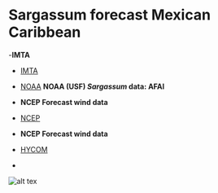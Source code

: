 # Sargassum forecast Mexican Caribbean
-**IMTA**
- [IMTA](https://www.gob.mx/imta)

- [NOAA](https://cwcgom.aoml.noaa.gov/cgom/OceanViewer/#) **NOAA (USF) *Sargassum* data: AFAI**
- **NCEP Forecast wind data**
- [NCEP](https://polar.ncep.noaa.gov/waves/download2.shtml?)
- **NCEP Forecast wind data**
- [HYCOM](https://www.hycom.org/)
- 


![alt tex](image.jpg)
